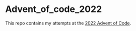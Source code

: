 # Advent_of_code_2022

This repo contains my attempts at the [2022 Advent of Code](https://adventofcode.com/). 
